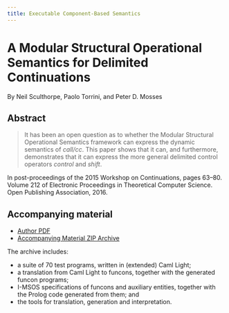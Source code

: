 ```yaml
---
title: Executable Component-Based Semantics
---
```


# A Modular Structural Operational Semantics for Delimited Continuations

By Neil Sculthorpe, Paolo Torrini, and Peter D. Mosses

## Abstract

> It has been an open question as to whether the Modular Structural Operational Semantics framework can express the dynamic semantics of *call/cc*. This paper shows that it can, and furthermore, demonstrates that it can express the more general delimited control operators *control* and *shift*.

In post-proceedings of the 2015 Workshop on Continuations, pages 63–80. Volume 212 of Electronic Proceedings in Theoretical Computer Science. Open Publishing Association, 2016. 

## Accompanying material

- [Author PDF](/files/2016/01/MSOS-continuations.pdf)
- [Accompanying Material ZIP Archive](/files/2016/01/MSOS-continuations.zip)

The archive includes:

- a suite of 70 test programs, written in (extended) Caml Light;
- a translation from Caml Light to funcons, together with the generated funcon programs;
- I-MSOS specifications of funcons and auxiliary entities, together with the Prolog code generated from them; and
- the tools for translation, generation and interpretation.
